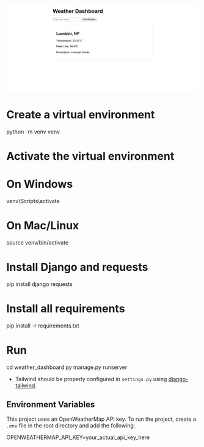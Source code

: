 ![alt text](image-1.png)
# Create a virtual environment
python -m venv venv

# Activate the virtual environment
# On Windows
venv\Scripts\activate
# On Mac/Linux
source venv/bin/activate

# Install Django and requests
pip install django requests

# Install all requirements
pip install -r requirements.txt

# Run
cd weather_dashboard
py manage.py runserver

- Tailwind should be properly configured in `settings.py` using [django-tailwind](https://django-tailwind.readthedocs.io/en/latest/).


## Environment Variables

This project uses an OpenWeatherMap API key. To run the project, create a `.env` file in the root directory and add the following:

OPENWEATHERMAP_API_KEY=your_actual_api_key_here
